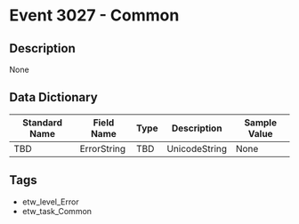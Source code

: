 # Event 3027 - Common

## Description
None

## Data Dictionary
|Standard Name|Field Name|Type|Description|Sample Value|
|---|---|---|---|---|
|TBD|ErrorString|TBD|UnicodeString|None|None|

## Tags
* etw_level_Error
* etw_task_Common